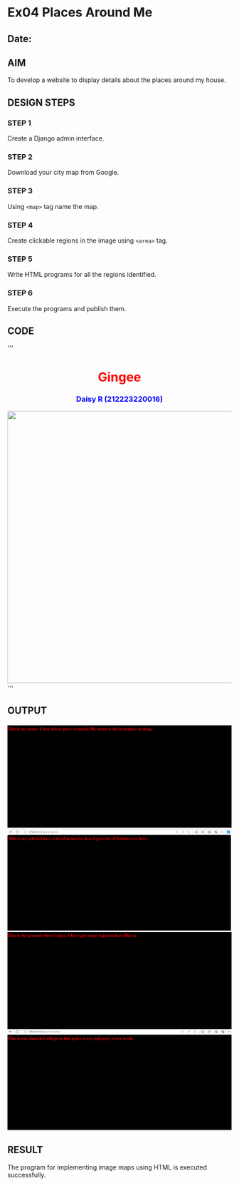 # Ex04 Places Around Me
## Date: 

## AIM
To develop a website to display details about the places around my house.

## DESIGN STEPS

### STEP 1
Create a Django admin interface.

### STEP 2
Download your city map from Google.

### STEP 3
Using ```<map>``` tag name the map.

### STEP 4
Create clickable regions in the image using ```<area>``` tag.

### STEP 5
Write HTML programs for all the regions identified.

### STEP 6
Execute the programs and publish them.

## CODE
'''
  <html>
       <head>
        <title> My City</title>
    </head>
    <body>
        <h1 align="center"> 
        <font color="red"><b> Gingee</b></font>
        </h1>
        <h3 align="center">
        <font color="blue"><b>Daisy R (212223220016)</b></font>
        </h3>
        <center>
        <img src="Gingee.png" usemap="#MyCity" height="610" width="1450">
        <map name="MyCity">
        <area shape="circle" coords="700,250,850,400" href="church.html" title="My Home">
        <area shape="circle" coords="570,230,45" href="school.html" title="My School">
        <area shape="circle" coords="640,200,30" href="ground.html" title="Ground">
        <area shape="circle" coords="1120,360,25" href="church.html" title="Church">
        </center>
        </map>
    </body>
</html>
'''


## OUTPUT


![alt text](<daisy/mapapp/static/Screenshot 2024-04-10 141518.png>)
![alt text](<daisy/mapapp/static/Screenshot 2024-04-10 141753.png>)
![alt text](<daisy/mapapp/static/Screenshot 2024-04-10 141819.png>)
![alt text](<daisy/mapapp/static/Screenshot 2024-04-10 141938.png>)

## RESULT
The program for implementing image maps using HTML is executed successfully.
